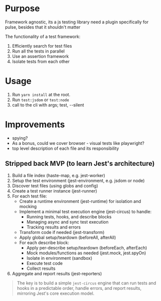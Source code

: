 # Purpose

Framework agnostic, its a js testing library need a plugin specifically for pulse, besides that it shouldn't matter

The functionality of a test framework:

1. Efficiently search for test files
2. Run all the tests in parallel
3. Use an assertion framework
4. Isolate tests from each other

# Usage

1. Run `yarn install` at the root.
2. Run `test:jsdom` or `test:node`
3. call to the cli with args; test, --silent

# Improvements

- spying?
- As a bonus, could we cover browser - visual tests like playwright?
- top level description of each file and its responsibility

## Stripped back MVP (to learn Jest's architecture)

1. Build a file index (haste-map, e.g. jest-worker)
2. Setup the test environment (jest-environment, e.g. jsdom or node)
3. Discover test files (using globs and config)
4. Create a test runner instance (jest-runner)
5. For each test file:
   - Create a runtime environment (jest-runtime) for isolation and mocking
   - Implement a minimal test execution engine (jest-circus) to handle:
     - Running tests, hooks, and describe blocks
     - Managing async and sync test execution
     - Tracking results and errors
   - Transform code if needed (jest-transform)
   - Apply global setup/teardown (beforeAll, afterAll)
   - For each describe block:
     - Apply per-describe setup/teardown (beforeEach, afterEach)
     - Mock modules/functions as needed (jest.mock, jest.spyOn)
     - Isolate in environment (sandbox)
     - Execute test code
     - Collect results
6. Aggregate and report results (jest-reporters)

> The key is to build a simple `jest-circus` engine that can run tests and hooks in a predictable order,
> handle errors, and report results, mirroring Jest's core execution model.

